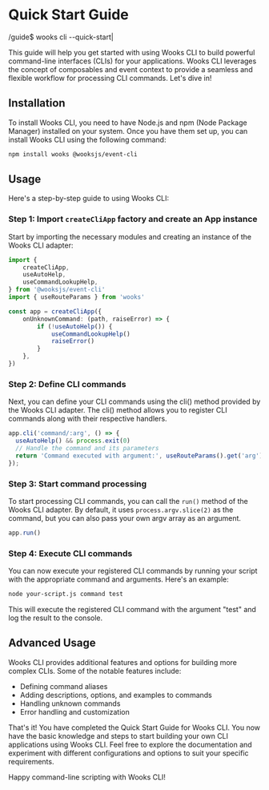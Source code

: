 # Quick Start Guide
<span class="cli-header"><span class="cli-path">/guide</span><span class="cli-invite">$</span> wooks cli --quick-start<span class="cli-blink">|</span></span>

This guide will help you get started with using Wooks CLI to build powerful command-line interfaces (CLIs) for your applications.
Wooks CLI leverages the concept of composables and event context to provide a seamless and flexible workflow for processing CLI commands.
Let's dive in!

## Installation

To install Wooks CLI, you need to have Node.js and npm (Node Package Manager) installed on your system.
Once you have them set up, you can install Wooks CLI using the following command:

```bash
npm install wooks @wooksjs/event-cli
```

## Usage

Here's a step-by-step guide to using Wooks CLI:

### Step 1: Import `createCliApp` factory and create an App instance

Start by importing the necessary modules and creating an instance of the Wooks CLI adapter:

```ts
import {
    createCliApp,
    useAutoHelp,
    useCommandLookupHelp,
} from '@wooksjs/event-cli'
import { useRouteParams } from 'wooks'

const app = createCliApp({
    onUnknownCommand: (path, raiseError) => {
        if (!useAutoHelp()) {
            useCommandLookupHelp()
            raiseError()
        }
    },
})
```

### Step 2: Define CLI commands

Next, you can define your CLI commands using the cli() method provided by the Wooks CLI adapter.
The cli() method allows you to register CLI commands along with their respective handlers.

```ts
app.cli('command/:arg', () => {
  useAutoHelp() && process.exit(0)
  // Handle the command and its parameters
  return 'Command executed with argument:', useRouteParams().get('arg')
});
```

### Step 3: Start command processing

To start processing CLI commands, you can call the `run()` method of the Wooks CLI adapter.
By default, it uses `process.argv.slice(2)` as the command, but you can also pass your own argv array as an argument.

```ts
app.run()
```

### Step 4: Execute CLI commands

You can now execute your registered CLI commands by running your script with the appropriate command and arguments.
Here's an example:

```bash
node your-script.js command test
```

This will execute the registered CLI command with the argument "test" and log the result to the console.

## Advanced Usage

Wooks CLI provides additional features and options for building more complex CLIs. Some of the notable features include:

-   Defining command aliases
-   Adding descriptions, options, and examples to commands
-   Handling unknown commands
-   Error handling and customization

That's it! You have completed the Quick Start Guide for Wooks CLI.
You now have the basic knowledge and steps to start building your own CLI applications using Wooks CLI.
Feel free to explore the documentation and experiment with different configurations and options to suit your specific requirements.

Happy command-line scripting with Wooks CLI!
